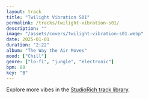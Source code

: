 ```yaml
---
layout: track
title: "Twilight Vibration S01"
permalink: /tracks/twilight-vibration-s01/
description: ""
image: "/assets/covers/twilight-vibration-s01.webp"
date: 2025-01-01
duration: "2:22"
album: "The Way the Air Moves"
mood: ["Chill"]
genre: ["lo-fi", "jungle", "electronic"]
bpm: 88
key: "B"
---
```


Explore more vibes in the [StudioRich track library](/tracks/).
